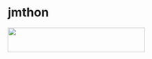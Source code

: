 # jmthon

<p align="left"><a href="https://heroku.com/deploy?template=https://github.com/1aqdqs/roz"> <img src="https://img.shields.io/badge/Deploy%20To%20Heroku-purple?style=for-the-badge&logo=heroku" width="320" height="58.45"/></a></p>
